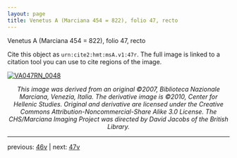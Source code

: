 ```yaml
---
layout: page
title: Venetus A (Marciana 454 = 822), folio 47, recto
---
```


Venetus A (Marciana 454 = 822), folio 47, recto

Cite this object as `urn:cite2:hmt:msA.v1:47r`.  The full image is linked to a citation tool you can use to cite regions of the image.

[![VA047RN_0048](http://www.homermultitext.org/iipsrv?IIIF=/project/homer/pyramidal/deepzoom/hmt/vaimg/2017a/VA047RN_0048.tif/full/800,/0/default.jpg)](http://www.homermultitext.org/ict2/?urn=urn:cite2:hmt:vaimg.2017a:VA047RN_0048) 

<p style="text-align: center; font-style: italic;">This image was derived from an original ©2007, Biblioteca Nazionale Marciana, Venezia, Italia. The derivative image is ©2010, Center for Hellenic Studies. Original and derivative are licensed under the Creative Commons Attribution-Noncommercial-Share Alike 3.0 License. The CHS/Marciana Imaging Project was directed by David Jacobs of the British Library.</p>

---

previous: [46v](../46v/) | next: [47v](../47v/)